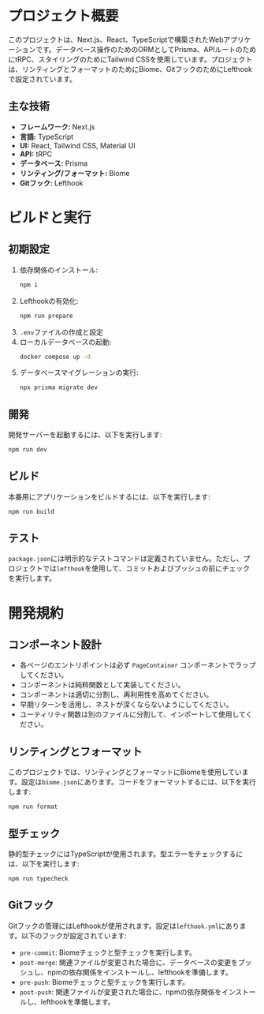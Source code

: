 # プロジェクト概要

このプロジェクトは、Next.js、React、TypeScriptで構築されたWebアプリケーションです。データベース操作のためのORMとしてPrisma、APIルートのためにtRPC、スタイリングのためにTailwind CSSを使用しています。プロジェクトは、リンティングとフォーマットのためにBiome、GitフックのためにLefthookで設定されています。

## 主な技術

- **フレームワーク:** Next.js
- **言語:** TypeScript
- **UI:** React, Tailwind CSS, Material UI
- **API:** tRPC
- **データベース:** Prisma
- **リンティング/フォーマット:** Biome
- **Gitフック:** Lefthook

# ビルドと実行

## 初期設定

1.  依存関係のインストール:
    ```bash
    npm i
    ```
2.  Lefthookの有効化:
    ```bash
    npm run prepare
    ```
3.  `.env`ファイルの作成と設定
4.  ローカルデータベースの起動:
    ```bash
    docker compose up -d
    ```
5.  データベースマイグレーションの実行:
    ```bash
    npx prisma migrate dev
    ```

## 開発

開発サーバーを起動するには、以下を実行します:

```bash
npm run dev
```

## ビルド

本番用にアプリケーションをビルドするには、以下を実行します:

```bash
npm run build
```

## テスト

`package.json`には明示的なテストコマンドは定義されていません。ただし、プロジェクトでは`lefthook`を使用して、コミットおよびプッシュの前にチェックを実行します。

# 開発規約

## コンポーネント設計

- 各ページのエントリポイントは必ず `PageContainer` コンポーネントでラップしてください。
- コンポーネントは純粋関数として実装してください。
- コンポーネントは適切に分割し、再利用性を高めてください。
- 早期リターンを活用し、ネストが深くならないようにしてください。
- ユーティリティ関数は別のファイルに分割して、インポートして使用してください。

## リンティングとフォーマット

このプロジェクトでは、リンティングとフォーマットにBiomeを使用しています。設定は`biome.json`にあります。コードをフォーマットするには、以下を実行します:

```bash
npm run format
```

## 型チェック

静的型チェックにはTypeScriptが使用されます。型エラーをチェックするには、以下を実行します:

```bash
npm run typecheck
```

## Gitフック

Gitフックの管理にはLefthookが使用されます。設定は`lefthook.yml`にあります。以下のフックが設定されています:

- `pre-commit`: Biomeチェックと型チェックを実行します。
- `post-merge`: 関連ファイルが変更された場合に、データベースの変更をプッシュし、npmの依存関係をインストールし、lefthookを準備します。
- `pre-push`: Biomeチェックと型チェックを実行します。
- `post-push`: 関連ファイルが変更された場合に、npmの依存関係をインストールし、lefthookを準備します。